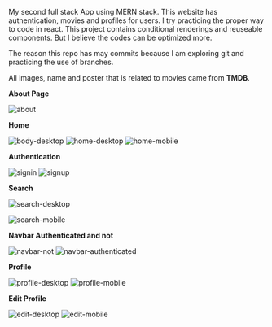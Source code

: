My second full stack App using MERN stack. This website has authentication, movies and profiles for users.  I try practicing the proper way to code in react. This project contains conditional renderings and reuseable components. But I believe the codes can be optimized more.


The reason this repo has may commits because I am exploring git and practicing the use of branches.


All images, name and poster that is related to movies came from **TMDB**.

**About Page**


![about](https://github.com/Jerome-study/movie-app-v2/assets/119875460/c0edbc69-6561-4e33-bd9f-282b26e079d2)




**Home**


![body-desktop](https://github.com/Jerome-study/movie-app-v2/assets/119875460/255ecf42-f181-49fa-985f-f8deaae76378)
![home-desktop](https://github.com/Jerome-study/movie-app-v2/assets/119875460/aab40844-dd7c-4c22-8499-bfd106326998)
![home-mobile](https://github.com/Jerome-study/movie-app-v2/assets/119875460/9dbfda40-72f2-4027-a2ca-ed3f785a5740)


**Authentication**


![signin](https://github.com/Jerome-study/movie-app-v2/assets/119875460/0005b477-58ca-4ae0-af55-4e651eb74332)
![signup](https://github.com/Jerome-study/movie-app-v2/assets/119875460/deed80ff-91e4-4de0-bc41-bd1d9ef0773f)



**Search**

![search-desktop](https://github.com/Jerome-study/movie-app-v2/assets/119875460/cf9b2b77-701f-40d3-8a48-8626e2377763)



![search-mobile](https://github.com/Jerome-study/movie-app-v2/assets/119875460/85cd2218-399e-4434-86fd-6c8b2d888672)





**Navbar Authenticated and not**


![navbar-not](https://github.com/Jerome-study/movie-app-v2/assets/119875460/0a78d97c-cf93-404d-94c9-a8e76f7b89e5)
![navbar-authenticated](https://github.com/Jerome-study/movie-app-v2/assets/119875460/64a5384b-a8c2-4ceb-9db9-271424a5bf52)




**Profile**


![profile-desktop](https://github.com/Jerome-study/movie-app-v2/assets/119875460/7abd523d-4a1f-43f3-9080-ecaf996d921b)
![profile-mobile](https://github.com/Jerome-study/movie-app-v2/assets/119875460/3c0ae9fc-1fff-4a66-aef8-707df0867c2c)



**Edit Profile**



![edit-desktop](https://github.com/Jerome-study/movie-app-v2/assets/119875460/6af82595-4b3b-4b53-ab43-c9d83fd33d37)
![edit-mobile](https://github.com/Jerome-study/movie-app-v2/assets/119875460/27f05c92-6b3e-43d9-b94d-9466635f3cb7)
